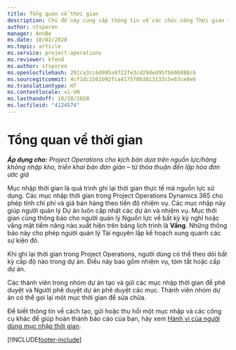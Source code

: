 ```yaml
---
title: Tổng quan về thời gian
description: Chủ đề này cung cấp thông tin về các chức năng Thời gian trong Dynamics 365 Project Operations.
author: stsporen
manager: AnnBe
ms.date: 10/02/2020
ms.topic: article
ms.service: project-operations
ms.reviewer: kfend
ms.author: stsporen
ms.openlocfilehash: 291ca3cc6d995a9722fe3cd29ded95fb606888c6
ms.sourcegitcommit: 4cf1dc1561b92fca4175f0b3813133c5e63ce8e6
ms.translationtype: HT
ms.contentlocale: vi-VN
ms.lasthandoff: 10/28/2020
ms.locfileid: "4124574"
---
```

# <a name="time-overview"></a>Tổng quan về thời gian

_**Áp dụng cho:** Project Operations cho kịch bản dựa trên nguồn lực/hàng không nhập kho, triển khai bản đơn giản – từ thỏa thuận đến lập hóa đơn ước giá_

Mục nhập thời gian là quá trình ghi lại thời gian thực tế mà nguồn lực sử dụng. Các mục nhập thời gian trong Project Operations Dynamics 365 cho phép tính chi phí và giá bán hàng theo tiến độ nhiệm vụ. Các mục nhập này giúp người quản lý Dự án luôn cập nhật các dự án và nhiệm vụ. Mục thời gian cũng thông báo cho người quản lý Nguồn lực về bất kỳ kỳ nghỉ hoặc vắng mặt tiềm năng nào xuất hiện trên bảng lịch trình là **Vắng**. Những thông báo này cho phép người quản lý Tài nguyên lập kế hoạch xung quanh các sự kiện đó.

Khi ghi lại thời gian trong Project Operations, người dùng có thể theo dõi bất kỳ cấp độ nào trong dự án. Điều này bao gồm nhiệm vụ, tóm tắt hoặc cấp dự án.

Các thành viên trong nhóm dự án tạo và gửi các mục nhập thời gian để phê duyệt và Người phê duyệt dự án phê duyệt các mục. Thành viên nhóm dự án có thể gọi lại một mục thời gian để sửa chữa.

Để biết thông tin về cách tạo, gửi hoặc thu hồi một mục nhập và các công cụ khác để giúp hoàn thành báo cáo của bạn, hãy xem [Hành vi của người dùng mục nhập thời gian](ui-behavior-time.md).



[!INCLUDE[footer-include](../includes/footer-banner.md)]